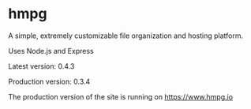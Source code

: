 # hmpg
A simple, extremely customizable file organization and hosting platform.

Uses Node.js and Express

Latest version: 0.4.3

Production version: 0.3.4

The production version of the site is running on https://www.hmpg.io
